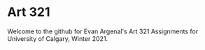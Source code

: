 # Art 321
Welcome to the github for Evan Argenal's Art 321 Assignments for University of Calgary, Winter 2021.
